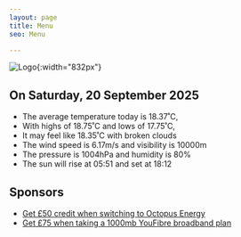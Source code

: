 ```yaml
---
layout: page
title: Menu
seo: Menu

---
```


![Logo](/images/logo.jpg){:width="832px"}

<!-- weather_marker starts -->
## On Saturday, 20 September 2025

- The average temperature today is 18.37˚C,
- With highs of 18.75˚C and lows of 17.75˚C,
- It may feel like 18.35˚C with broken clouds
- The wind speed is 6.17m/s and visibility is 10000m
- The pressure is 1004hPa and humidity is 80%
- The sun will rise at 05:51 and set at 18:12

<!-- weather_marker ends -->

## Sponsors

- [Get £50 credit when switching to Octopus Energy](https://bit.ly/3oD1nnS)
- [Get £75 when taking a 1000mb YouFibre broadband plan](https://aklam.io/91zWhU?)
